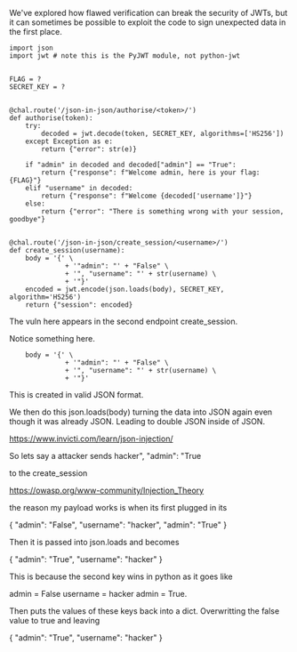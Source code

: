 
We've explored how flawed verification can break the security of JWTs, but it can sometimes be possible to exploit the code to sign unexpected data in the first place.


```
import json
import jwt # note this is the PyJWT module, not python-jwt


FLAG = ?
SECRET_KEY = ?


@chal.route('/json-in-json/authorise/<token>/')
def authorise(token):
    try:
        decoded = jwt.decode(token, SECRET_KEY, algorithms=['HS256'])
    except Exception as e:
        return {"error": str(e)}

    if "admin" in decoded and decoded["admin"] == "True":
        return {"response": f"Welcome admin, here is your flag: {FLAG}"}
    elif "username" in decoded:
        return {"response": f"Welcome {decoded['username']}"}
    else:
        return {"error": "There is something wrong with your session, goodbye"}


@chal.route('/json-in-json/create_session/<username>/')
def create_session(username):
    body = '{' \
              + '"admin": "' + "False" \
              + '", "username": "' + str(username) \
              + '"}'
    encoded = jwt.encode(json.loads(body), SECRET_KEY, algorithm='HS256')
    return {"session": encoded}
```



The vuln here appears in the second endpoint create_session. 

Notice something here. 
```
    body = '{' \
              + '"admin": "' + "False" \
              + '", "username": "' + str(username) \
              + '"}'
```

This is created in valid JSON format. 

We then do this json.loads(body) turning the data into JSON again even though it was already JSON. Leading to double JSON inside of JSON. 

https://www.invicti.com/learn/json-injection/

So lets say a attacker sends 
hacker", "admin": "True

to the create_session 

https://owasp.org/www-community/Injection_Theory

the reason my payload works is when its first plugged in its 

{
  "admin": "False", "username": "hacker", "admin": "True"
}

Then it is passed into json.loads and becomes 

{
  "admin": "True",
  "username": "hacker"
}

This is because the second key wins in python as it goes like

admin = False 
username = hacker
admin = True. 

Then puts the values of these keys back into a dict. Overwritting the false value to true and leaving

{
  "admin": "True",
  "username": "hacker"
}


